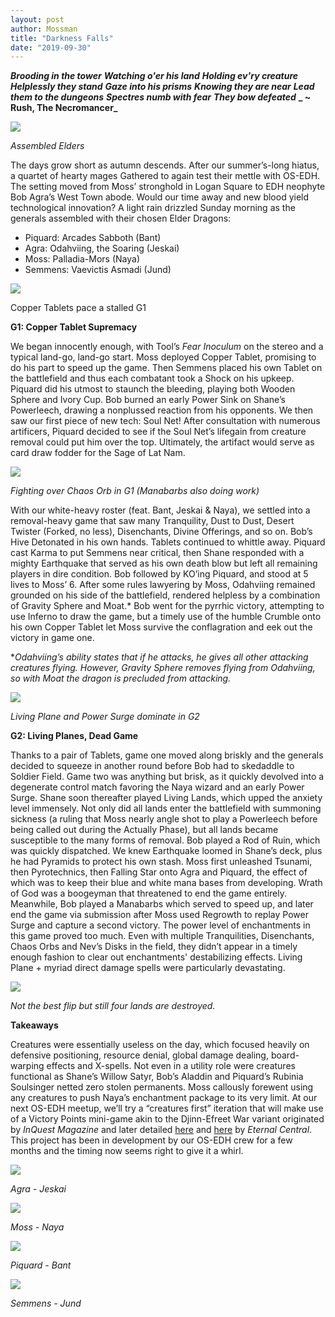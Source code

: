 ```yaml
---
layout: post
author: Mossman
title: "Darkness Falls"
date: "2019-09-30"
---
```


**_Brooding in the tower_**
**_Watching o'er his land_**
**_Holding ev'ry creature_**
**_Helplessly they stand_**
**_Gaze into his prisms_**
**_Knowing they are near_**
**_Lead them to the dungeons_**
**_Spectres numb with fear_**
**_They bow defeated_**
**_
~ Rush, The Necromancer_**

![](/assets/images/2019/09/dracos.jpg)

*Assembled Elders*

The days grow short as autumn descends. After our summer’s-long hiatus, a quartet of hearty mages Gathered to again test their mettle with OS-EDH. The setting moved from Moss’ stronghold in Logan Square to EDH neophyte Bob Agra’s West Town abode. Would our time away and new blood yield technological innovation? A light rain drizzled Sunday morning as the generals assembled with their chosen Elder Dragons:

- Piquard: Arcades Sabboth (Bant)
- Agra: Odahviing, the Soaring (Jeskai)
- Moss: Palladia-Mors (Naya)
- Semmens: Vaevictis Asmadi (Jund)

![](/assets/images/2019/09/G1-stalled.jpg)

Copper Tablets pace a stalled G1

**G1: Copper Tablet Supremacy**

We began innocently enough, with Tool’s _Fear Inoculum_ on the stereo and a typical land-go, land-go start. Moss deployed Copper Tablet, promising to do his part to speed up the game. Then Semmens placed his own Tablet on the battlefield and thus each combatant took a Shock on his upkeep. Piquard did his utmost to staunch the bleeding, playing both Wooden Sphere and Ivory Cup. Bob burned an early Power Sink on Shane’s Powerleech, drawing a nonplussed reaction from his opponents. We then saw our first piece of new tech: Soul Net! After consultation with numerous artificers, Piquard decided to see if the Soul Net’s lifegain from creature removal could put him over the top. Ultimately, the artifact would serve as card draw fodder for the Sage of Lat Nam. 

![](/assets/images/2019/09/G1-1.jpg)

*Fighting over Chaos Orb in G1 (Manabarbs also doing work)*

With our white-heavy roster (feat. Bant, Jeskai & Naya), we settled into a removal-heavy game that saw many Tranquility, Dust to Dust, Desert Twister (Forked, no less), Disenchants, Divine Offerings, and so on. Bob’s Hive Detonated in his own hands. Tablets continued to whittle away. Piquard cast Karma to put Semmens near critical, then Shane responded with a mighty Earthquake that served as his own death blow but left all remaining players in dire condition. Bob followed by KO’ing Piquard, and stood at 5 lives to Moss’ 6. After some rules lawyering by Moss, Odahviing remained grounded on his side of the battlefield, rendered helpless by a combination of Gravity Sphere and Moat.\* Bob went for the pyrrhic victory, attempting to use Inferno to draw the game, but a timely use of the humble Crumble onto his own Copper Tablet let Moss survive the conflagration and eek out the victory in game one.

\*_Odahviing’s ability states that if he attacks, he gives all other attacking creatures flying. However, Gravity Sphere removes flying from Odahviing, so with Moat the dragon is precluded from attacking._

![](/assets/images/2019/09/G2-stalled.jpg)

*Living Plane and Power Surge dominate in G2*

**G2: Living Planes, Dead Game**

Thanks to a pair of Tablets, game one moved along briskly and the generals decided to squeeze in another round before Bob had to skedaddle to Soldier Field. Game two was anything but brisk, as it quickly devolved into a degenerate control match favoring the Naya wizard and an early Power Surge. Shane soon thereafter played Living Lands, which upped the anxiety level immensely. Not only did all lands enter the battlefield with summoning sickness (a ruling that Moss nearly angle shot to play a Powerleech before being called out during the Actually Phase), but all lands became susceptible to the many forms of removal. Bob played a Rod of Ruin, which was quickly dispatched. We knew Earthquake loomed in Shane’s deck, plus he had Pyramids to protect his own stash. Moss first unleashed Tsunami, then Pyrotechnics, then Falling Star onto Agra and Piquard, the effect of which was to keep their blue and white mana bases from developing. Wrath of God was a boogeyman that threatened to end the game entirely. Meanwhile, Bob played a Manabarbs which served to speed up, and later end the game via submission after Moss used Regrowth to replay Power Surge and capture a second victory. The power level of enchantments in this game proved too much. Even with multiple Tranquilities, Disenchants, Chaos Orbs and Nev’s Disks in the field, they didn’t appear in a timely enough fashion to clear out enchantments' destabilizing effects. Living Plane + myriad direct damage spells were particularly devastating.

![](/assets/images/2019/09/falling-star.jpg)

*Not the best flip but still four lands are destroyed.*

**Takeaways**

Creatures were essentially useless on the day, which focused heavily on defensive positioning, resource denial, global damage dealing, board-warping effects and X-spells. Not even in a utility role were creatures functional as Shane’s Willow Satyr, Bob’s Aladdin and Piquard’s Rubinia Soulsinger netted zero stolen permanents. Moss callously forewent using any creatures to push Naya’s enchantment package to its very limit. At our next OS-EDH meetup, we’ll try a “creatures first” iteration that will make use of a Victory Points mini-game akin to the Djinn-Efreet War variant originated by _InQuest Magazine_ and later detailed [here](https://www.eternalcentral.com/so-many-insane-plays-the-djinn-efreet-war/) and [here](https://www.eternalcentral.com/so-many-insane-plays-the-djinn-efreet-war-part-deux/) by _Eternal Central_. This project has been in development by our OS-EDH crew for a few months and the timing now seems right to give it a whirl.

![](/assets/images/2019/09/bob-jeskai.jpg)

*Agra - Jeskai*

![](/assets/images/2019/09/moss-naya.jpg)

*Moss - Naya*

![](/assets/images/2019/09/piquard-bant.jpg)

*Piquard - Bant*

![](/assets/images/2019/09/semmens-jund.jpg)

*Semmens - Jund*
